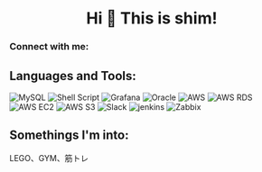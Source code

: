 <h1 align="center">Hi 👋 This is shim!</h1>

<h3 align="left">Connect with me:</h3>
<p align="left">
</p>

<h2 align="left">Languages and Tools:</h2>

![MySQL](https://img.shields.io/badge/-MySQL-4479A1?style=plastic&logo=mysql&logoColor=ffffff)
![Shell Script](https://img.shields.io/badge/-Grafana-F46800?style=plastic&logo=grafana&logoColor=222222)
![Grafana](https://img.shields.io/badge/-Shell_Script-43853d?style=plastic&logoColor=ffffff)
![Oracle](https://img.shields.io/badge/-Oracle-F80000?style=plastic&logo=oracle&logoColor=ffffff)
![AWS](https://img.shields.io/badge/-Amazon_AWS-232F3E?style=plastic&logo=amazonaws&logoColor=ffffff)
![AWS RDS](https://img.shields.io/badge/-Amazon_RDS-527FFF?style=plastic&logo=amazonrds&logoColor=ffffff)
![AWS EC2](https://img.shields.io/badge/-amazonec2-FF9900?style=plastic&logo=amazonec2&logoColor=ffffff)
![AWS S3](https://img.shields.io/badge/-amazons3-569A31?style=plastic&logo=amazons3&logoColor=ffffff)
![Slack](https://img.shields.io/badge/-Slack-4A154B?style=plastic&logo=slack&logoColor=ffffff)
![jenkins](https://img.shields.io/badge/-jenkins-D24939?style=plastic&logo=jenkins&logoColor=ffffff)
![Zabbix](https://img.shields.io/badge/-Zabbix-CC0000?style=plastic&logoColor=ffffff)

<h2 align="left">Somethings I'm into:</h2>
LEGO、GYM、筋トレ

